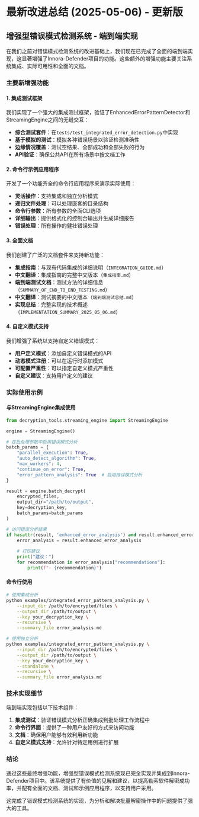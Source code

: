 # 最新改进总结 (2025-05-06) - 更新版

## 增强型错误模式检测系统 - 端到端实现

在我们之前对错误模式检测系统的改进基础上，我们现在已完成了全面的端到端实现，这显著增强了Innora-Defender项目的功能。这些额外的增强功能主要关注系统集成、实际可用性和全面的文档。

### 主要新增强功能

#### 1. 集成测试框架

我们实现了一个强大的集成测试框架，验证了EnhancedErrorPatternDetector和StreamingEngine之间的无缝交互：

- **综合测试套件**：在`tests/test_integrated_error_detection.py`中实现
- **基于模拟的测试**：模拟各种错误场景以验证检测准确性
- **边缘情况覆盖**：测试空结果、全部成功和全部失败的行为
- **API验证**：确保公共API在所有场景中按文档工作

#### 2. 命令行示例应用程序

开发了一个功能齐全的命令行应用程序来演示实际使用：

- **灵活操作**：支持集成和独立分析模式
- **递归文件处理**：可以处理嵌套的目录结构
- **命令行参数**：所有参数的全面CLI选项
- **详细输出**：提供格式化的控制台输出并生成详细报告
- **错误处理**：所有操作的健壮错误处理

#### 3. 全面文档

我们创建了广泛的文档套件来支持新功能：

- **集成指南**：与现有代码集成的详细说明（`INTEGRATION_GUIDE.md`）
- **中文翻译**：集成指南的完整中文版本（`集成指南.md`）
- **端到端测试文档**：测试方法的详细信息（`SUMMARY_OF_END_TO_END_TESTING.md`）
- **中文翻译**：测试摘要的中文版本（`端到端测试总结.md`）
- **实现总结**：完整实现的技术概述（`IMPLEMENTATION_SUMMARY_2025_05_06.md`）

#### 4. 自定义模式支持

我们增强了系统以支持自定义错误模式：

- **用户定义模式**：添加自定义错误模式的API
- **动态模式注册**：可以在运行时添加模式
- **可配置严重性**：可以指定自定义模式严重性
- **自定义建议**：支持用户定义的建议

### 实际使用示例

#### 与StreamingEngine集成使用

```python
from decryption_tools.streaming_engine import StreamingEngine

engine = StreamingEngine()

# 在批处理参数中启用错误模式分析
batch_params = {
    "parallel_execution": True,
    "auto_detect_algorithm": True,
    "max_workers": 4,
    "continue_on_error": True,
    "error_pattern_analysis": True  # 启用错误模式分析
}

result = engine.batch_decrypt(
    encrypted_files,
    output_dir="/path/to/output",
    key=decryption_key,
    batch_params=batch_params
)

# 访问错误分析结果
if hasattr(result, 'enhanced_error_analysis') and result.enhanced_error_analysis:
    error_analysis = result.enhanced_error_analysis
    
    # 打印建议
    print("建议：")
    for recommendation in error_analysis["recommendations"]:
        print(f"- {recommendation}")
```

#### 命令行使用

```bash
# 使用集成分析
python examples/integrated_error_pattern_analysis.py \
    --input_dir /path/to/encrypted/files \
    --output_dir /path/to/output \
    --key your_decryption_key \
    --recursive \
    --summary_file error_analysis.md

# 使用独立分析
python examples/integrated_error_pattern_analysis.py \
    --input_dir /path/to/encrypted/files \
    --output_dir /path/to/output \
    --key your_decryption_key \
    --standalone \
    --recursive \
    --summary_file error_analysis.md
```

### 技术实现细节

端到端实现包括以下技术组件：

1. **集成测试**：验证错误模式分析正确集成到批处理工作流程中
2. **命令行界面**：提供了一种用户友好的方式来访问功能
3. **文档**：确保用户能够有效利用新功能
4. **自定义模式支持**：允许针对特定用例进行扩展

### 结论

通过这些最终增强功能，增强型错误模式检测系统现已完全实现并集成到Innora-Defender项目中。该系统提供了有价值的见解和建议，以提高勒索软件解密成功率，并配有全面的文档、测试和示例应用程序，以支持用户采用。

这完成了错误模式检测系统的实现，为分析和解决批量解密操作中的问题提供了强大的工具。